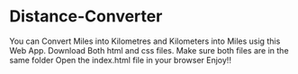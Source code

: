 # Distance-Converter
You can Convert Miles into Kilometres and Kilometers into Miles usig this Web App.
Download Both html and css files.
Make sure both files are in the same folder
Open the index.html file in your browser
Enjoy!!
